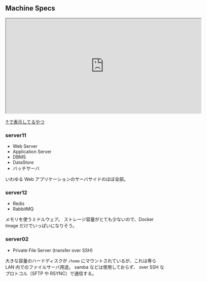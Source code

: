 ## Machine Specs

<iframe src="https://docs.google.com/spreadsheets/d/e/2PACX-1vRnefTJOtVEPPZkrQJQbcOrLB0oe2OYGEoUAprL7yPwcMjQO7EPKJ3Du6fUf4hxNmIL4HbXWo1RmZQl/pubhtml?gid=0&amp;single=true&amp;widget=true&amp;headers=false"
  style="width: 90%;
    min-width: 615px;
    min-height: 300px;"></iframe>

[↑で表示してるやつ](https://docs.google.com/spreadsheets/d/10VSlOHDc8Bz3YrpPDXfOrrZqGIJgkCT3TgroJ200WUY/edit?usp=sharing)

### server11

- Web Server
- Application Server
- DBMS
- DataStore
- バッチサーバ

いわゆる Web アプリケーションのサーバサイドのほぼ全部。

### server12

- Redis
- RabbitMQ

メモリを使うミドルウェア。
ストレージ容量がとても少ないので、Docker Image だけでいっぱいになりそう。

### server02

- Private File Server (transfer over SSH)

大きな容量のハードディスクが `/home` にマウントされているが、これは専ら LAN 内でのファイルサーバ用途。
samba などは使用しておらず、 over SSH なプロトコル（SFTP や RSYNC）で通信する。
